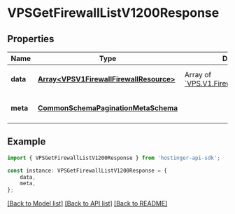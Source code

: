 # VPSGetFirewallListV1200Response


## Properties

Name | Type | Description | Notes
------------ | ------------- | ------------- | -------------
**data** | [**Array&lt;VPSV1FirewallFirewallResource&gt;**](VPSV1FirewallFirewallResource.md) | Array of [&#x60;VPS.V1.Firewall.FirewallResource&#x60;](#model/vpsv1firewallfirewallresource) | [optional] [default to undefined]
**meta** | [**CommonSchemaPaginationMetaSchema**](CommonSchemaPaginationMetaSchema.md) |  | [optional] [default to undefined]

## Example

```typescript
import { VPSGetFirewallListV1200Response } from 'hostinger-api-sdk';

const instance: VPSGetFirewallListV1200Response = {
    data,
    meta,
};
```

[[Back to Model list]](../README.md#documentation-for-models) [[Back to API list]](../README.md#documentation-for-api-endpoints) [[Back to README]](../README.md)
